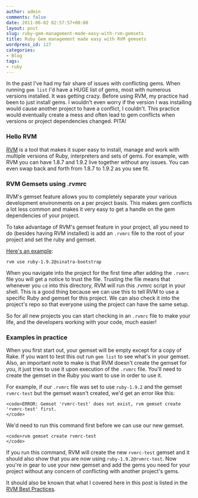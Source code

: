 ```yaml
---
author: admin
comments: false
date: 2011-06-02 02:57:57+00:00
layout: post
slug: ruby-gem-management-made-easy-with-rvm-gemsets
title: Ruby Gem management made easy with RVM gemsets
wordpress_id: 127
categories:
- Blog
tags:
- ruby
---
```


In the past I've had my fair share of issues with conflicting gems. When running `gem list` I'd have a HUGE list of gems, most with numerous versions installed. It was getting crazy. Before using RVM, my practice had been to just install gems. I wouldn't even worry if the version I was installing would cause another project to have a conflict, I couldn't. This practice would eventually create a mess and often lead to gem conflicts when versions or project dependencies changed. PITA!

### Hello RVM

[RVM](https://rvm.beginrescueend.com/) is a tool that makes it super easy to install, manage and work with multiple versions of Ruby, interpreters and sets of gems. For example, with RVM you can have 1.8.7 and 1.9.2 live together without any issues. You can even swap back and forth from 1.8.7 to 1.9.2 as you see fit.

### RVM Gemsets using .rvmrc

RVM's gemset feature allows you to completely separate your various development environments on a per project basis. This makes gem conflicts a lot less common and makes it very easy to get a handle on the gem dependencies of your project.

To take advantage of RVM's gemset feature in your project, all you need to do (besides having RVM installed) is add an `.rvmrc` file to the root of your project and set the ruby and gemset.

[Here's an example](https://github.com/adamstac/sinatra-bootstrap/blob/master/.rvmrc):

    rvm use ruby-1.9.2@sinatra-bootstrap

When you navigate into the project for the first time after adding the `.rvmrc` file you will get a notice to trust the file. Trusting the file means that whenever you `cd` into this directory, RVM will run this .rvmrc script in your shell. This is a good thing because we can use this to tell RVM to use a specific Ruby and gemset for this project. We can also check it into the project's repo so that everyone using the project can have the same setup.

So for all new projects you can start checking in an `.rvmrc` file to make your life, and the developers working with your code, much easier!

### Examples in practice





When you first start out, your gemset will be empty except for a copy of Rake. If you want to test this out run `gem list` to see what's in your gemset. Also, an important note to make is that RVM doesn't create the gemset for you, it just tries to use it upon execution of the `.rvmrc` file. You'll need to create the gemset in the Ruby you want to use in order to use it.





For example, if our `.rvmrc` file was set to use `ruby-1.9.2` and the gemset `rvmrc-test` but the gemset wasn't created, we'd get an error like this:





    <code>ERROR: Gemset 'rvmrc-test' does not exist, rvm gemset create 'rvmrc-test' first.
    </code>





We'd need to run this command first before we can use our new gemset.





    <code>rvm gemset create rvmrc-test
    </code>





If you run this command, RVM will create the new `rvmrc-test` gemset and it should also show that you are now using `ruby-1.9.2@rvmrc-test`. Now you're in gear to use your new gemset and add the gems you need for your project without any concern of conflicting with another project's gems.





It should also be known that what I covered here in this post is listed in the [RVM Best Practices](http://beginrescueend.com/rvm/best-practices/).



